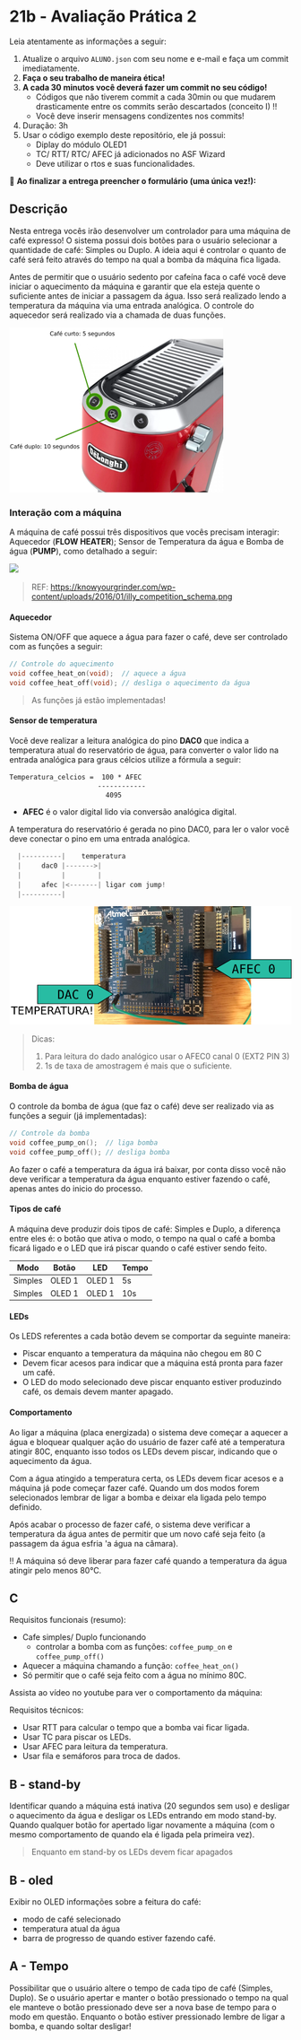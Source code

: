 # 21b - Avaliação Prática 2

Leia atentamente as informações a seguir:

1. Atualize o arquivo `ALUNO.json` com seu nome e e-mail e faça um commit imediatamente.
1. **Faça o seu trabalho de maneira ética!**
1. **A cada 30 minutos você deverá fazer um commit no seu código!**
    - Códigos que não tiverem commit a cada 30min ou que mudarem drasticamente entre os commits serão descartados (conceito I) !!
    - Você deve inserir mensagens condizentes nos commits!
1. Duração: 3h
1. Usar o código exemplo deste repositório, ele já possui:
    - Diplay do módulo OLED1
    - TC/ RTT/ RTC/ AFEC já adicionados no ASF Wizard
    - Deve utilizar o rtos e suas funcionalidades.

:triangular_flag_on_post: **Ao finalizar a entrega preencher o formulário (uma única vez!):**

## Descrição

Nesta entrega vocês irão desenvolver um controlador para uma máquina de café expresso! O sistema possui dois botões para o usuário selecionar a quantidade de café: Simples ou Duplo. A ideia aqui é controlar o quanto de café será feito através do tempo na qual a bomba da máquina fica ligada.

Antes de permitir que o usuário sedento por cafeína faca o café você deve iniciar o aquecimento da máquina e garantir que ela esteja quente o suficiente antes de iniciar a passagem da água. Isso será realizado lendo a temperatura da máquina via uma entrada analógica. O controle do aquecedor será realizado via a chamada de duas funções.

![](img.png)

### Interação com a máquina

A máquina de café possui três dispositivos que vocês precisam interagir: Aquecedor (**FLOW HEATER**); Sensor de Temperatura da água e Bomba de água (**PUMP**), como detalhado a seguir:

![](https://knowyourgrinder.com/wp-content/uploads/2016/01/illy_competition_schema.png)

> REF: https://knowyourgrinder.com/wp-content/uploads/2016/01/illy_competition_schema.png

#### Aquecedor

Sistema ON/OFF que aquece a água para fazer o café, deve ser controlado com as funções a seguir:

``` c
// Controle do aquecimento
void coffee_heat_on(void);  // aquece a água
void coffee_heat_off(void); // desliga o aquecimento da água
```

> As funções já estão implementadas!

#### Sensor de temperatura

Você deve realizar a leitura analógica do pino **DAC0** que indica a temperatura atual do reservatório de água, para converter o valor lido na entrada analógica para graus célcios utilize a fórmula a seguir:

``` 
Temperatura_celcios =  100 * AFEC
                      ------------
                        4095
```

- **AFEC** é o valor digital lido via conversão analógica digital.

A temperatura do reservatório é gerada no pino DAC0, para ler o valor você deve conectar o pino em uma entrada analógica.

```c
  |----------|    temperatura
  |     dac0 |------->|
  |          |        |
  |     afec |<-------| ligar com jump!
  |----------|
```

![](jump.png)

> Dicas:
> 
> 1. Para leitura do dado analógico usar o AFEC0 canal 0 (EXT2 PIN 3)
> 1. 1s de taxa de amostragem é mais que o suficiente.

#### Bomba de água

O controle da bomba de água (que faz o café) deve ser realizado via as funções a seguir (já implementadas):

```c
// Controle da bomba
void coffee_pump_on();  // liga bomba
void coffee_pump_off(); // desliga bomba
```

Ao fazer o café a temperatura da água irá baixar, por conta disso você não deve verificar a temperatura da água enquanto estiver fazendo o café, apenas antes do inicio do processo.

#### Tipos de café 

A máquina deve produzir dois tipos de café: Simples e Duplo, a diferença entre eles é: o botão que ativa o modo, o tempo na qual o café a bomba ficará ligado e o LED que irá piscar quando o café estiver sendo feito.

| Modo    | Botão  | LED    | Tempo |
|---------|--------|--------|-------|
| Simples | OLED 1 | OLED 1 |  5s   |
| Simples | OLED 1 | OLED 1 |  10s  |

#### LEDs

Os LEDS referentes a cada botão devem se comportar da seguinte maneira:

- Piscar enquanto a temperatura da máquina não chegou em 80 C
- Devem ficar acesos para indicar que a máquina está pronta para fazer um café.
- O LED do modo selecionado deve piscar enquanto estiver produzindo café, os demais devem manter apagado.
 
#### Comportamento

Ao ligar a máquina (placa energizada) o sistema deve começar a aquecer a água e bloquear qualquer ação do usuário de fazer café até a temperatura atingir 80C, enquanto isso todos os LEDs devem piscar, indicando que o aquecimento da água.

Com a água atingido a temperatura certa, os LEDs devem ficar acesos e a máquina já pode começar fazer café. Quando um dos modos forem selecionados lembrar de ligar a bomba e deixar ela ligada pelo tempo definido.

Após acabar o processo de fazer café, o sistema deve verificar a temperatura da água antes de permitir que um novo café seja feito (a passagem da água esfria 'a água na câmara).

:bangbang: A máquina só deve liberar para fazer café quando a temperatura da água atingir pelo menos 80°C.

## C


Requisitos funcionais (resumo):

- Cafe simples/ Duplo funcionando
    - controlar a bomba com as funções: `coffee_pump_on` e `coffee_pump_off()`
- Aquecer a máquina chamando a função: `coffee_heat_on()`
- Só permitir que o café seja feito com a água no mínimo 80C.

Assista ao vídeo no youtube para ver o comportamento da máquina:

Requisitos técnicos:

- Usar RTT para calcular o tempo que a bomba vai ficar ligada.
- Usar TC para piscar os LEDs.
- Usar AFEC para leitura da temperatura.
- Usar fila e semáforos para troca de dados.

## B - stand-by

Identificar quando a máquina está inativa (20 segundos sem uso) e desligar o aquecimento da água e desligar os LEDs entrando em modo stand-by. Quando qualquer botão for apertado ligar novamente a máquina (com o mesmo comportamento de quando ela é ligada pela primeira vez).

> Enquanto em stand-by os LEDs devem ficar apagados

## B - oled

Exibir no OLED informações sobre a feitura do café:

  - modo de café selecionado
  - temperatura atual da água 
  - barra de progresso de quando estiver fazendo café.

## A - Tempo

Possibilitar que o usuário altere o tempo de cada tipo de café (Simples, Duplo). Se o usuário apertar e manter o botão pressionado o tempo na qual ele manteve o botão pressionado deve ser a nova base de tempo para o modo em questão. Enquanto o botão estiver pressionado lembre de ligar a bomba, e quando soltar desligar!